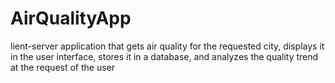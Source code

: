 # AirQualityApp
lient-server application that gets air quality for the requested city, displays it in the user interface, stores it in a database, and analyzes the quality trend at the request of the user
